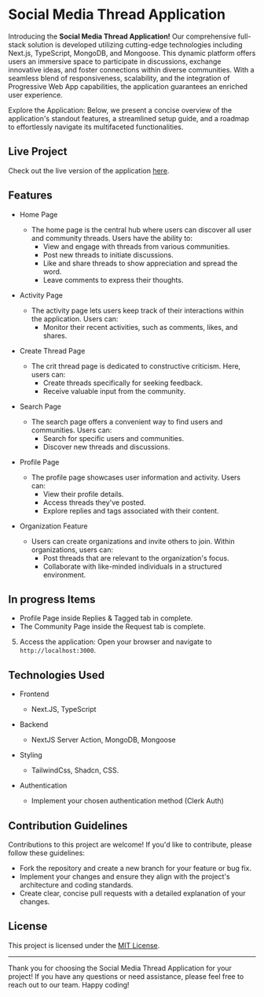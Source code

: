 # Social Media Thread Application

Introducing the **Social Media Thread Application!** Our comprehensive full-stack solution is developed utilizing cutting-edge technologies including Next.js, TypeScript, MongoDB, and Mongoose. This dynamic platform offers users an immersive space to participate in discussions, exchange innovative ideas, and foster connections within diverse communities. With a seamless blend of responsiveness, scalability, and the integration of Progressive Web App capabilities, the application guarantees an enriched user experience.

Explore the Application:
Below, we present a concise overview of the application's standout features, a streamlined setup guide, and a roadmap to effortlessly navigate its multifaceted functionalities.

## Live Project

Check out the live version of the application [here](https://threads-eta.vercel.app/).

## Features

- Home Page

  - The home page is the central hub where users can discover all user and community threads. Users have the ability to:
    - View and engage with threads from various communities.
    - Post new threads to initiate discussions.
    - Like and share threads to show appreciation and spread the word.
    - Leave comments to express their thoughts.

- Activity Page

  - The activity page lets users keep track of their interactions within the application. Users can:
    - Monitor their recent activities, such as comments, likes, and shares.

- Create Thread Page

  - The crit thread page is dedicated to constructive criticism. Here, users can:
    - Create threads specifically for seeking feedback.
    - Receive valuable input from the community.

- Search Page

  - The search page offers a convenient way to find users and communities. Users can:
    - Search for specific users and communities.
    - Discover new threads and discussions.

- Profile Page

  - The profile page showcases user information and activity. Users can:
    - View their profile details.
    - Access threads they've posted.
    - Explore replies and tags associated with their content.

- Organization Feature
  - Users can create organizations and invite others to join. Within organizations, users can:
    - Post threads that are relevant to the organization's focus.
    - Collaborate with like-minded individuals in a structured environment.

## In progress Items

- Profile Page inside Replies & Tagged tab in complete.
- The Community Page inside the Request tab is complete.

5. Access the application:
   Open your browser and navigate to `http://localhost:3000`.

## Technologies Used

- Frontend

  - Next.JS, TypeScript

- Backend

  - NextJS Server Action, MongoDB, Mongoose

- Styling

  - TailwindCss, Shadcn, CSS.

- Authentication
  - Implement your chosen authentication method (Clerk Auth)

<!-- ## Demo of Screenshots

### Home Page

![image](https://github.com/Tanvir-Alam625/Threads/assets/72442289/0bc65017-6e12-4a2b-a80d-aea1111a4065)

### Search Page

![image](https://github.com/Tanvir-Alam625/Threads/assets/72442289/8de46384-37ee-406c-aebc-562be736f598)

### Activity Page

![image](https://github.com/Tanvir-Alam625/Threads/assets/72442289/1be86870-90b6-4185-b33e-a35750afd69a)

### Create Thread Page

![image](https://github.com/Tanvir-Alam625/Threads/assets/72442289/12458fb4-8969-4313-883e-2cc6aa2300d6)

### Communities Page

![image](https://github.com/Tanvir-Alam625/Threads/assets/72442289/e2938ee1-5dd3-4581-bff0-88d16e90d177)

### Profile Page

![image](https://github.com/Tanvir-Alam625/Threads/assets/72442289/bde48f6f-68f4-43f9-972b-8d9e100a79bf)

### Thread Details Page

![image](https://github.com/Tanvir-Alam625/Threads/assets/72442289/16aaea36-1629-4887-a180-d653aa1546f9) -->

## Contribution Guidelines

Contributions to this project are welcome! If you'd like to contribute, please follow these guidelines:

- Fork the repository and create a new branch for your feature or bug fix.
- Implement your changes and ensure they align with the project's architecture and coding standards.
- Create clear, concise pull requests with a detailed explanation of your changes.

## License

This project is licensed under the [MIT License](LICENSE).

---

Thank you for choosing the Social Media Thread Application for your project! If you have any questions or need assistance, please feel free to reach out to our team. Happy coding!
